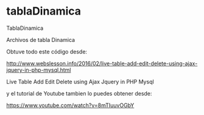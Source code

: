 # tablaDinamica
TablaDinamica

Archivos de tabla Dinamica


Obtuve todo este código desde:

http://www.webslesson.info/2016/02/live-table-add-edit-delete-using-ajax-jquery-in-php-mysql.html

Live Table Add Edit Delete using Ajax Jquery in PHP Mysql


y el tutorial de Youtube tambien lo puedes obtener desde:


https://www.youtube.com/watch?v=8mTIuuvOGbY


